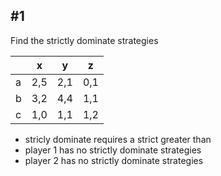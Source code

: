 ## #1

Find the strictly dominate strategies

|     | x   | y   | z   |
| --- | --- | --- | --- |
| a   | 2,5 | 2,1 | 0,1 |
| b   | 3,2 | 4,4 | 1,1 |
| c   | 1,0 | 1,1 | 1,2 |

- stricly dominate requires a strict greater than
- player 1 has no strictly dominate strategies
- player 2 has no strictly dominate strategies